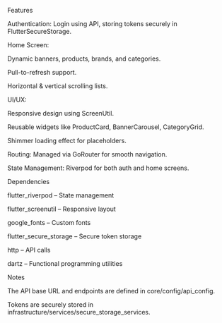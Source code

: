 Features

Authentication: Login using API, storing tokens securely in FlutterSecureStorage.

Home Screen:

Dynamic banners, products, brands, and categories.

Pull-to-refresh support.

Horizontal & vertical scrolling lists.

UI/UX:

Responsive design using ScreenUtil.

Reusable widgets like ProductCard, BannerCarousel, CategoryGrid.

Shimmer loading effect for placeholders.

Routing: Managed via GoRouter for smooth navigation.

State Management: Riverpod for both auth and home screens.

Dependencies

flutter_riverpod – State management

flutter_screenutil – Responsive layout

google_fonts – Custom fonts

flutter_secure_storage – Secure token storage

http – API calls

dartz – Functional programming utilities

Notes

The API base URL and endpoints are defined in core/config/api_config.

Tokens are securely stored in infrastructure/services/secure_storage_services.
